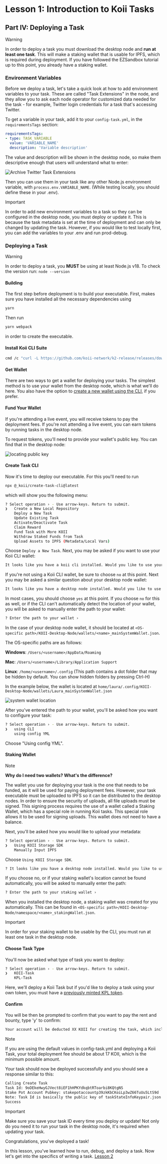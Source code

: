 # Lesson 1: Introduction to Koii Tasks

## Part IV: Deploying a Task

> [!WARNING]
>
> In order to deploy a task you must download the desktop node and **run at least one task**. This will make a staking wallet that is usable for IPFS, which is required during deployment. If you have followed the EZSandbox tutorial up to this point, you already have a staking wallet.
>

### Environment Variables

Before we deploy a task, let's take a quick look at how to add environment variables to your task. These are called "Task Extensions" in the node, and they allow you to ask each node operator for customized data needed for the task - for example, Twitter login credentials for a task that's accessing Twitter.
<!-- Comment - was typo task-config.yml changed it to config-task.yml -->
To get a variable in your task, add it to your `config-task.yml`, in the `requirementsTags` section:

```yml
requirementsTags:
- type: TASK_VARIABLE
  value: 'VARIABLE_NAME'
  description: 'Variable description'
```

The value and description will be shown in the desktop node, so make them descriptive enough that users will understand what to enter:

![Archive Twitter Task Extensions](./imgs/secrets-example.png)

Then you can use them in your task like any other Node.js environment variable, with `process.env.VARIABLE_NAME`. (While testing locally, you should define these in your .env).

> [!IMPORTANT]
>
> In order to add new environment variables to a task so they can be configured in the desktop node, you must deploy or update it. This is because the task metadata is set at the time of deployment and can only be changed by updating the task. However, if you would like to test locally first, you can add the variables to your .env and run prod-debug.

### Deploying a Task

> [!WARNING]
>
> In order to deploy a task, you **MUST** be using at least Node.js v18. 
To check the version run: 
```node --version```

<!-- Comment - Need instructions how to check version, how to fix if wrong version. -->



#### Building

The first step before deployment is to build your executable. First, makes sure you have installed all the necessary dependencies using

```sh
yarn
```

Then run

```sh
yarn webpack
```

in order to create the executable.

#### Install Koii CLI Suite

<!-- Comment : does this work by default on windows or do you need to install curl? Doesn't seem to work on linux? Need to verify works on linux, window and mac 
This one appears to be windows command.
-->

```sh
cmd /c "curl -L https://github.com/koii-network/k2-release/releases/download/v1.16.2/koii-install-init-x86_64-pc-windows-msvc.exe --output C:\koii-install-tmp\koii-install-init.exe --create-dirs"
```

#### Get Wallet

There are two ways to get a wallet for deploying your tasks. The simplest method is to use your wallet from the desktop node, which is what we'll do here. You also have the option to [create a new wallet using the CLI](https://docs.koii.network/develop/command-line-tool/koii-cli/create-wallet), if you prefer.

#### Fund Your Wallet

If you're attending a live event, you will receive tokens to pay the deployment fees. If you're not attending a live event, you can earn tokens by running tasks in the desktop node.

To request tokens, you'll need to provide your wallet's public key. You can find that in the desktop node:

![locating public key](./imgs/node-public-key.png)

#### Create Task CLI

Now it's time to deploy our executable. For this you'll need to run

```sh
npx @_koii/create-task-cli@latest
```

which will show you the following menu:

```sh
? Select operation › - Use arrow-keys. Return to submit.
❯   Create a New Local Repository
    Deploy a New Task
    Update Existing Task
    Activate/Deactivate Task
    Claim Reward
    Fund Task with More KOII
    Withdraw Staked Funds from Task
    Upload Assets to IPFS (Metadata/Local Vars)
```

Choose `Deploy a New Task`. Next, you may be asked if you want to use your Koii CLI wallet:

```sh
It looks like you have a koii cli installed. Would you like to use your koii cli key (/home/laura/.config/koii/id.json) to deploy this task? › (y/N)
```

If you're not using a Koii CLI wallet, be sure to choose `no` at this point. Next you may be asked a similar question about your desktop node wallet:

```sh
It looks like you have a desktop node installed. Would you like to use your desktop node key (/home/laura/.config/KOII-Desktop-Node/wallets/Laura_mainSystemWallet.json) to deploy this task? › (y/N)
```

In most cases, you should choose `yes` at this point. If you choose `no` for this as well, or if the CLI can't automatically detect the location of your wallet, you will be asked to manually enter the path to your wallet:

```sh
? Enter the path to your wallet ›
```

In the case of your desktop node wallet, it should be located at `<OS-specific path>/KOII-Desktop-Node/wallets/<name>_mainSystemWallet.json`.

The OS-specific paths are as follows:

**Windows**: `/Users/<username>/AppData/Roaming`

**Mac**: `/Users/<username>/Library/Application Support`

**Linux**: `/home/<username>/.config` (This path contains a dot folder that may be hidden by default. You can show hidden folders by pressing Ctrl-H)

In the example below, the wallet is located at `home/laura/.config/KOII-Desktop-Node/wallets/Laura_mainSystemWallet.json`

![system wallet location](./imgs/system-wallet.png)

After you've entered the path to your wallet, you'll be asked how you want to configure your task:

```sh
? Select operation › - Use arrow-keys. Return to submit.
❯   using CLI
    using config YML
```

Choose "Using config YML".

#### Staking Wallet

> [!NOTE]
>
> **Why do I need two wallets? What's the difference?**
>
> The wallet you use for deploying your task is the one that needs to be funded, as it will be used for paying deployment fees. However, your task executable must be uploaded to IPFS so it can be distributed to the desktop nodes. In order to ensure the security of uploads, all file uploads must be signed. This signing process requires the use of a wallet called a Staking Wallet, which has a special role in running Koii tasks. This special role allows it to be used for signing uploads. This wallet does not need to have a balance.

Next, you'll be asked how you would like to upload your metadata:

```sh
? Select operation › - Use arrow-keys. Return to submit.
❯   Using KOII Storage SDK
    Manually Input IPFS
```

Choose `Using KOII Storage SDK`.

```sh
? It looks like you have a desktop node installed. Would you like to use your desktop node staking key (/home/laura/.config/KOII-Desktop-Node/namespace/Laura_stakingWallet.json) to sign this upload to IPFS? › (y/N)
```

If you choose no, or if your staking wallet's location cannot be found automatically, you will be asked to manually enter the path:

```sh
? Enter the path to your staking wallet ›
```

When you installed the desktop node, a staking wallet was created for you automatically. This can be found in `<OS-specific path>/KOII-Desktop-Node/namespace/<name>_stakingWallet.json`.

> [!IMPORTANT]
>
> In order for your staking wallet to be usable by the CLI, you must run at least one task in the desktop node.

#### Choose Task Type

You'll now be asked what type of task you want to deploy:

```sh
? Select operation › - Use arrow-keys. Return to submit.
❯   KOII-Task
    KPL-Task
```

Here, we'll deploy a Koii Task but if you'd like to deploy a task using your own token, you must have a [previously minted KPL token](../Lesson%206/PartI.md).

<!-- Comment - Should have a what do I do if I don't have enough Koii -->

#### Confirm

You will be then be prompted to confirm that you want to pay the rent and bounty, type 'y' to confirm:

```sh
Your account will be deducted XX KOII for creating the task, which includes the rent exemption(XX KOII) and bounty amount fees (XX KOII) › (y/N)
```

> [!NOTE]
>
> If you are using the default values in config-task.yml and deploying a Koii Task, your total deployment fee should be about 17 KOII, which is the minimum possible amount.

Your task should now be deployed successfully and you should see a response similar to this:

```sh
Calling Create Task
Task Id: 9oDEkeHwyGJVect8iEF1hHPKYdkqbtRToarbi8KQtgNS
Stake Pot Account Pubkey: stakepotaccountp39zkKbCKoiLp3wZ66TuUu5LtS9d
Note: Task Id is basically the public key of taskStateInfoKeypair.json
Success
```

> [!IMPORTANT]
>
> Make sure you save your task ID every time you deploy or update! Not only do you need it to run your task in the desktop node, it's required when updating your task.

Congratulations, you've deployed a task!

In this lesson, you've learned how to run, debug, and deploy a task. Now let's get into the specifics of writing a task. [Lesson 2](../Lesson%202/README.md)
